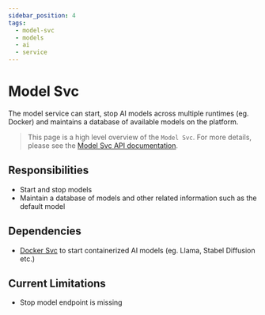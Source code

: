 ```yaml
---
sidebar_position: 4
tags:
  - model-svc
  - models
  - ai
  - service
---
```


# Model Svc

The model service can start, stop AI models across multiple runtimes (eg. Docker) and maintains a database of available models on the platform.

> This page is a high level overview of the `Model Svc`. For more details, please see the [Model Svc API documentation](/docs/singulatron/start-default-model).

## Responsibilities

- Start and stop models
- Maintain a database of models and other related information such as the default model

## Dependencies

- [Docker Svc](/docs/services/docker-svc) to start containerized AI models (eg. Llama, Stabel Diffusion etc.)

## Current Limitations

- Stop model endpoint is missing
